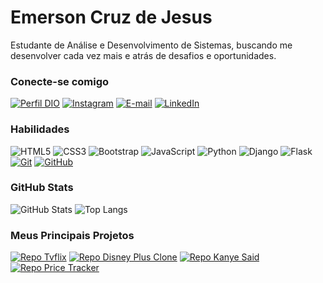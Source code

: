 # Emerson Cruz de Jesus

Estudante de Análise e Desenvolvimento de Sistemas, buscando me desenvolver cada vez mais e atrás de desafios e oportunidades.

### Conecte-se comigo

[![Perfil DIO](https://img.shields.io/badge/-Meu%20Perfil%20na%20DIO-30A3DC?style=for-the-badge)](https://web.dio.me/users/emersoncruz73)
[![Instagram](https://img.shields.io/badge/Instagram-000?style=for-the-badge&logo=instagram&logoColor=E94D5F)](https://www.instagram.com/emersonjesus00/)
[![E-mail](https://img.shields.io/badge/-Email-000?style=for-the-badge&logo=microsoft-outlook&logoColor=E94D5F)](mailto:emersoncj777@gmail.com)
[![LinkedIn](https://img.shields.io/badge/-LinkedIn-000?style=for-the-badge&logo=linkedin&logoColor=30A3DC)](https://www.linkedin.com/in/emerson-jesus-b84266195/)

### Habilidades

![HTML5](https://img.shields.io/badge/HTML-000?style=for-the-badge&logo=html5&logoColor=f5800b)
![CSS3](https://img.shields.io/badge/CSS3-000?style=for-the-badge&logo=css3&logoColor=30A3DC)
![Bootstrap](https://img.shields.io/badge/bootstrap-000.svg?style=for-the-badge&logo=bootstrap&logoColor=%238511FA)
![JavaScript](https://img.shields.io/badge/JavaScript-000?style=for-the-badge&logo=javascript&logoColor=e7e316)
![Python](https://img.shields.io/badge/Python-000?style=for-the-badge&logo=python&logoColor=30A3DC)
![Django](https://img.shields.io/badge/django-000.svg?style=for-the-badge&logo=django&logoColor=%23092E20)
![Flask](https://img.shields.io/badge/flask-%23000.svg?style=for-the-badge&logo=flask&logoColor=white)
[![Git](https://img.shields.io/badge/Git-000?style=for-the-badge&logo=git&logoColor=f5800b)](https://git-scm.com/doc)
[![GitHub](https://img.shields.io/badge/GitHub-000?style=for-the-badge&logo=github&logoColor=fff)](https://docs.github.com/)

### GitHub Stats

![GitHub Stats](https://github-readme-stats.vercel.app/api?username=EmersonJesus&theme=transparent&bg_color=000&border_color=30A3DC&show_icons=true&icon_color=30A3DC&title_color=E94D5F&text_color=FFF)
![Top Langs](https://github-readme-stats-git-masterrstaa-rickstaa.vercel.app/api/top-langs/?username=EmersonJesus&layout=compact&bg_color=000&border_color=30A3DC&title_color=E94D5F&text_color=FFF)


### Meus Principais Projetos


[![Repo Tvflix](https://github-readme-stats.vercel.app/api/pin/?username=EmersonJesus&repo=TVFlix&bg_color=000&border_color=30A3DC&show_icons=true&icon_color=30A3DC&title_color=E94D5F&text_color=FFF)](https://github.com/EmersonJesus/TVFlix)
[![Repo Disney Plus Clone](https://github-readme-stats.vercel.app/api/pin/?username=EmersonJesus&repo=Disney-Plus-Clone&bg_color=000&border_color=30A3DC&show_icons=true&icon_color=30A3DC&title_color=E94D5F&text_color=FFF)](https://github.com/EmersonJesus/Disney-Plus-Clone)
[![Repo Kanye Said](https://github-readme-stats.vercel.app/api/pin/?username=EmersonJesus&repo=Kanye-Said&bg_color=000&border_color=30A3DC&show_icons=true&icon_color=30A3DC&title_color=E94D5F&text_color=FFF)](https://github.com/EmersonJesus/Kanye-Said)
[![Repo Price Tracker](https://github-readme-stats.vercel.app/api/pin/?username=EmersonJesus&repo=price-tracker&bg_color=000&border_color=30A3DC&show_icons=true&icon_color=30A3DC&title_color=E94D5F&text_color=FFF)](https://github.com/EmersonJesus/price-tracker)
